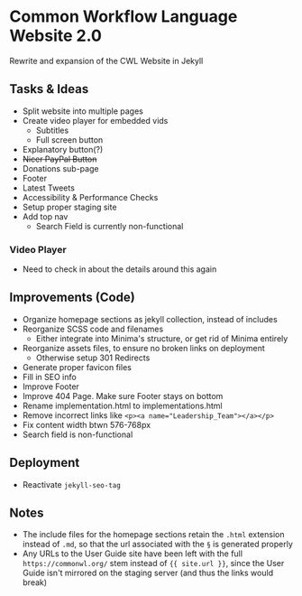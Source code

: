 # Common Workflow Language Website 2.0

Rewrite and expansion of the CWL Website in Jekyll

## Tasks & Ideas

* Split website into multiple pages
* Create video player for embedded vids
  * Subtitles
  * Full screen button
* Explanatory button(?)
* ~~Nicer PayPal Button~~
* Donations sub-page
* Footer
* Latest Tweets
* Accessibility & Performance Checks
* Setup proper staging site
* Add top nav
	- Search Field is currently non-functional

### Video Player

* Need to check in about the details around this again

## Improvements (Code)

* Organize homepage sections as jekyll collection, instead of includes
* Reorganize SCSS code and filenames 
	* Either integrate into Minima's structure, or get rid of Minima entirely
* Reorganize assets files, to ensure no broken links on deployment
	* Otherwise setup 301 Redirects
* Generate proper favicon files
* Fill in SEO info
* Improve Footer
* Improve 404 Page. Make sure Footer stays on bottom
* Rename implementation.html to implementations.html
* Remove incorrect links like `<p><a name="Leadership_Team"></a></p>`
* Fix content width btwn 576-768px
* Search field is non-functional

## Deployment

* Reactivate `jekyll-seo-tag`

## Notes

* The include files for the homepage sections retain the `.html` extension instead of `.md`, so that the url associated with the `§` is generated properly
* Any URLs to the User Guide site have been left with the full `https://commonwl.org/` stem instead of `{{ site.url }}`, since the User Guide isn't mirrored on the staging server (and thus the links would break)
